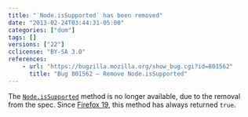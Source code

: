 ```yaml
---
title: "`Node.isSupported` has been removed"
date: "2013-02-24T03:44:31-05:00"
categories: ["dom"]
tags: []
versions: ["22"]
cclicense: "BY-SA 3.0"
references:
    - url: "https://bugzilla.mozilla.org/show_bug.cgi?id=801562"
      title: "Bug 801562 – Remove Node.isSupported"
---
```

The [`Node.isSupported`](https://developer.mozilla.org/docs/Web/API/Node.isSupported) method is no longer available, due to the removal from the spec. Since [Firefox 19](https://www.fxsitecompat.com/en-CA/docs/2012/hasfeature-issupported-methods-now-always-return-true/), this method has always returned `true`.
